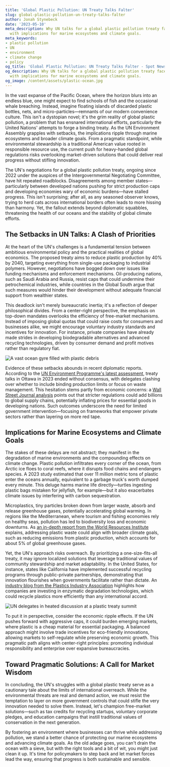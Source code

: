 ```yaml
---
title: 'Global Plastic Pollution: UN Treaty Talks Falter'
slug: global-plastic-pollution-un-treaty-talks-falter
author: Jonah Stynebeck
date: '2023-05-10'
meta_description: Why UN talks for a global plastic pollution treaty face setbacks,
  with implications for marine ecosystems and climate goals.
meta_keywords:
- plastic pollution
- UN
- environment
- climate change
- policy
og_title: 'Global Plastic Pollution: UN Treaty Talks Falter - Spot News 24'
og_description: Why UN talks for a global plastic pollution treaty face setbacks,
  with implications for marine ecosystems and climate goals.
og_image: /content/assets/plastic-ocean.jpg
---
```



In the vast expanse of the Pacific Ocean, where the horizon blurs into an endless blue, one might expect to find schools of fish and the occasional whale breaching. Instead, imagine floating islands of discarded plastic bottles, nets, and micro-particles—remnants of our modern convenience culture. This isn't a dystopian novel; it's the grim reality of global plastic pollution, a problem that has ensnared international efforts, particularly the United Nations' attempts to forge a binding treaty. As the UN Environment Assembly grapples with setbacks, the implications ripple through marine ecosystems and broader climate goals. From a pragmatic standpoint, while environmental stewardship is a traditional American value rooted in responsible resource use, the current push for heavy-handed global regulations risks overlooking market-driven solutions that could deliver real progress without stifling innovation.

The UN's negotiations for a global plastic pollution treaty, ongoing since 2022 under the auspices of the Intergovernmental Negotiating Committee, have hit repeated roadblocks. Disagreements among member states—particularly between developed nations pushing for strict production caps and developing economies wary of economic burdens—have stalled progress. This isn't surprising; after all, as any seasoned observer knows, trying to herd cats across international borders often leads to more hissing than harmony. Yet, the fallout extends beyond diplomatic squabbles, threatening the health of our oceans and the stability of global climate efforts.

## The Setbacks in UN Talks: A Clash of Priorities

At the heart of the UN's challenges is a fundamental tension between ambitious environmental policy and the practical realities of global economics. The proposed treaty aims to reduce plastic production by 40% by 2040, targeting everything from single-use packaging to industrial polymers. However, negotiations have bogged down over issues like funding mechanisms and enforcement mechanisms. Oil-producing nations, such as Saudi Arabia and Russia, resist caps that could undermine their petrochemical industries, while countries in the Global South argue that such measures would hinder their development without adequate financial support from wealthier states.

This deadlock isn't merely bureaucratic inertia; it's a reflection of deeper philosophical divides. From a center-right perspective, the emphasis on top-down mandates overlooks the efficiency of free-market mechanisms. Instead of imposing global quotas that could raise costs for consumers and businesses alike, we might encourage voluntary industry standards and incentives for innovation. For instance, private companies have already made strides in developing biodegradable alternatives and advanced recycling technologies, driven by consumer demand and profit motives rather than regulatory fiat.

![A vast ocean gyre filled with plastic debris](/content/assets/ocean-gyre-plastics.jpg "The Great Pacific Garbage Patch, a swirling vortex of plastic waste, highlights the urgent need for balanced environmental strategies.")

Evidence of these setbacks abounds in recent diplomatic reports. According to the [UN Environment Programme's latest assessment](https://www.unep.org/resources/global-plastic-pollution-report), treaty talks in Ottawa in 2023 ended without consensus, with delegates clashing over whether to include binding production limits or focus on waste management. This hesitation stems partly from economic concerns: a [Wall Street Journal analysis](https://www.wsj.com/articles/un-plastic-treaty-negotiations-stall-over-economic-fears-123456789) points out that stricter regulations could add billions to global supply chains, potentially inflating prices for essential goods in developing nations. Such outcomes underscore the need for limited government intervention—focusing on frameworks that empower private sectors rather than layering on more red tape.

## Implications for Marine Ecosystems and Climate Goals

The stakes of these delays are not abstract; they manifest in the degradation of marine environments and the compounding effects on climate change. Plastic pollution infiltrates every corner of the ocean, from Arctic ice floes to coral reefs, where it disrupts food chains and endangers species. A 2023 study estimated that over 11 million metric tons of plastic enter the oceans annually, equivalent to a garbage truck's worth dumped every minute. This deluge harms marine life directly—turtles ingesting plastic bags mistaken for jellyfish, for example—but it also exacerbates climate issues by interfering with carbon sequestration.

Microplastics, tiny particles broken down from larger waste, absorb and release greenhouse gases, potentially accelerating global warming. In regions like the Mediterranean, where tourism and fishing economies rely on healthy seas, pollution has led to biodiversity loss and economic downturns. As [an in-depth report from the World Resources Institute](https://www.wri.org/insights/plastic-pollution-oceans-climate-link) explains, addressing plastic waste could align with broader climate goals, such as reducing emissions from plastic production, which accounts for about 5% of global greenhouse gases.

Yet, the UN's approach risks overreach. By prioritizing a one-size-fits-all treaty, it may ignore localized solutions that leverage traditional values of community stewardship and market adaptability. In the United States, for instance, states like California have implemented successful recycling programs through public-private partnerships, demonstrating that innovation flourishes when governments facilitate rather than dictate. An [industry blog from the Plastics Industry Association](https://www.plasticsindustry.org/blog/advances-in-sustainable-plastics-recycling) highlights how companies are investing in enzymatic degradation technologies, which could recycle plastics more efficiently than any international accord.

![UN delegates in heated discussion at a plastic treaty summit](/content/assets/un-plastic-summit-debate.jpg "Delegates debate the future of plastic regulations, underscoring the challenges of global consensus in environmental policy.")

To put it in perspective, consider the economic ripple effects. If the UN pushes forward with aggressive caps, it could burden emerging markets, where plastic is a cheap material for essential packaging. A balanced approach might involve trade incentives for eco-friendly innovations, allowing markets to self-regulate while preserving economic growth. This pragmatic path aligns with center-right principles: promoting individual responsibility and enterprise over expansive bureaucracies.

## Toward Pragmatic Solutions: A Call for Market Wisdom

In concluding, the UN's struggles with a global plastic treaty serve as a cautionary tale about the limits of international overreach. While the environmental threats are real and demand action, we must resist the temptation to layer on more government controls that could stifle the very innovation needed to solve them. Instead, let's champion free-market solutions—such as tax credits for recycling startups, voluntary corporate pledges, and education campaigns that instill traditional values of conservation in the next generation.

By fostering an environment where businesses can thrive while addressing pollution, we stand a better chance of protecting our marine ecosystems and advancing climate goals. As the old adage goes, you can't drain the ocean with a sieve, but with the right tools and a bit of wit, you might just clean it up. It's time for policymakers to step back and let market forces lead the way, ensuring that progress is both sustainable and sensible.